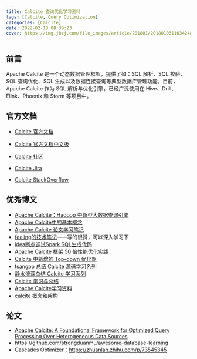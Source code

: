 ```yaml
---
title: Calcite 查询优化学习资料
tags: [Calcite, Query Optimization]
categories: [Calcite]
date: 2022-02-18 08:39:23
cover: https://img.jbzj.com/file_images/article/201801/2018010311034248.jpg
---
```


## 前言

Apache Calcite 是一个动态数据管理框架，提供了如：SQL 解析、SQL 校验、SQL 查询优化、SQL 生成以及数据连接查询等典型数据库管理功能。目前，Apache Calcite 作为 SQL 解析与优化引擎，已经广泛使用在 Hive、Drill、Flink、Phoenix 和 Storm 等项目中。



## 官方文档

* [Calcite 官方文档](https://calcite.apache.org/docs/)

* [Calcite 官方文档中文版](http://localhost:4000/wiki/calcite/background.html)
* [Calcite 社区](https://calcite.apache.org/community/)
* [Calcite Jira](https://issues.apache.org/jira/projects/CALCITE/issues/CALCITE-4589?filter=allopenissues)
* [Calcite StackOverflow](https://stackoverflow.com/questions/tagged/apache-calcite?tab=Newest)

## 优秀博文

* [Apache Calcite：Hadoop 中新型大数据查询引擎](https://www.infoq.cn/article/new-big-data-hadoop-query-engine-apache-calcite/)
* [Apache Calcite中的基本概念](https://zhuanlan.zhihu.com/p/144129698?utm_source=wechat_session&utm_medium=social&utm_oi=985120462346670080&utm_campaign=shareopn)
* [Apache Calcite 论文学习笔记](https://juejin.cn/post/6844903891482476552)
* [feeling的技术笔记](https://www.zhihu.com/column/c_1248979752058482688)——写的很赞，可以深入学习下
* [idea断点调试Spark SQL生成代码](https://zhuanlan.zhihu.com/p/160286556)
* [Apache Calcite 框架 50 倍性能优化实践](https://cloud.tencent.com/developer/article/1781262)
* [Calcite 中新增的 Top-down 优化器](https://zhuanlan.zhihu.com/p/428729068)
* [tsangpo 总结 Calcite 源码学习系列](https://www.zhihu.com/column/tsangpo)
* [静水流深总结 Calcite 学习系列](https://www.zhihu.com/column/c_1110245426124554240)
* [Calcite 学习与总结](https://github.com/wangzzu/awesome/issues/27)
* [Apache Calcite学习资料](https://zhuanlan.zhihu.com/p/76510053)
* [calcite 概念和架构](https://www.cnblogs.com/nightbreeze/p/14486935.html)

## 论文

* [Apache Calcite: A Foundational Framework for Optimized
  Query Processing Over Heterogeneous Data Sources](https://arxiv.org/pdf/1802.10233.pdf)
* https://github.com/strongduanmu/awesome-database-learning
* Cascades Optimizer：https://zhuanlan.zhihu.com/p/73545345
